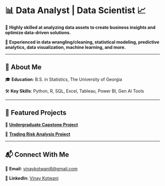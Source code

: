 # 📊 Data Analyst | Data Scientist 📈  

🔹 **Highly skilled at analyzing data assets to create business insights and optimize data-driven solutions.**

🔹 **Experienced in data wrangling/cleaning, statistical modeling, predictive analytics, data visualization, machine learning, and more.**    

---

## 📌 About Me  

🎓 **Education**: B.S. in Statistics, The University of Georgia  

🛠 **Key Skills**: Python, R, SQL, Excel, Tableau, Power BI, Gen AI Tools

---

## 🚀 Featured Projects  

🔹 **[Undergraduate Capstone Project](project1.md)**  

🔹 **[Trading Risk Analysis Project](project2.md)** 

---

## 📬 Connect With Me  

📧 **Email:** [vinaykotwani6@gmail.com](mailto:vinaykotwani6@gmail.com)  

💼 **LinkedIn:** [Vinay Kotwani](https://www.linkedin.com/in/vinay-kotwani-39173222a)
